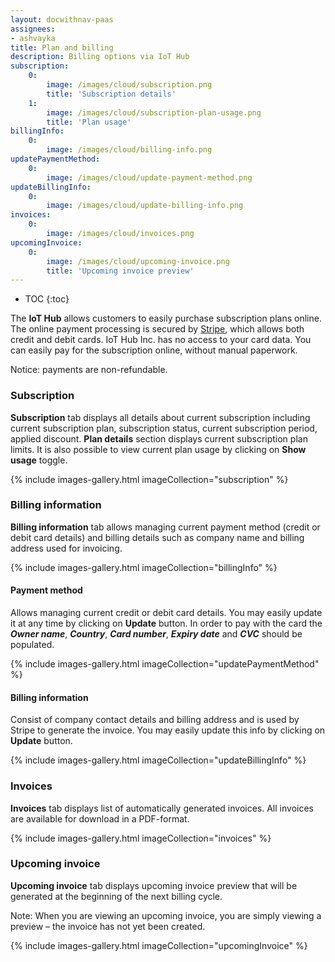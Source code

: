 ```yaml
---
layout: docwithnav-paas
assignees:
- ashvayka
title: Plan and billing
description: Billing options via IoT Hub
subscription:
    0:
        image: /images/cloud/subscription.png
        title: 'Subscription details'
    1:
        image: /images/cloud/subscription-plan-usage.png
        title: 'Plan usage'
billingInfo:
    0:
        image: /images/cloud/billing-info.png
updatePaymentMethod:
    0:
        image: /images/cloud/update-payment-method.png
updateBillingInfo:
    0:
        image: /images/cloud/update-billing-info.png
invoices:
    0:
        image: /images/cloud/invoices.png
upcomingInvoice:
    0:
        image: /images/cloud/upcoming-invoice.png
        title: 'Upcoming invoice preview'
---
```

* TOC
{:toc}

The **IoT Hub** allows customers to easily purchase subscription plans online. The online payment processing is secured by [Stripe](https://stripe.com/), which allows both credit and debit cards. IoT Hub Inc. has no access to your card data.
You can easily pay for the subscription online, without manual paperwork.

Notice: payments are non-refundable.

### Subscription

**Subscription** tab displays all details about current subscription including current subscription plan, subscription status, current subscription period, applied discount.
**Plan details** section displays current subscription plan limits. It is also possible to view current plan usage by clicking on **Show usage** toggle. 

{% include images-gallery.html imageCollection="subscription" %}

### Billing information

**Billing information** tab allows managing current payment method (credit or debit card details) and billing details such as company name and billing address used for invoicing.

{% include images-gallery.html imageCollection="billingInfo" %}

#### Payment method

Allows managing current credit or debit card details. You may easily update it at any time by clicking on **Update** button.
In order to pay with the card the ***Owner name***, ***Country***, ***Card number***, ***Expiry date*** and ***CVC*** should be populated.

{% include images-gallery.html imageCollection="updatePaymentMethod" %}

#### Billing information

Consist of company contact details and billing address and is used by Stripe to generate the invoice. You may easily update this info by clicking on **Update** button.

{% include images-gallery.html imageCollection="updateBillingInfo" %}

### Invoices

**Invoices** tab displays list of automatically generated invoices. All invoices are available for download in a PDF-format.

{% include images-gallery.html imageCollection="invoices" %}

### Upcoming invoice

**Upcoming invoice** tab displays upcoming invoice preview that will be generated at the beginning of the next billing cycle. 

Note: When you are viewing an upcoming invoice, you are simply viewing a preview – the invoice has not yet been created.

{% include images-gallery.html imageCollection="upcomingInvoice" %}
